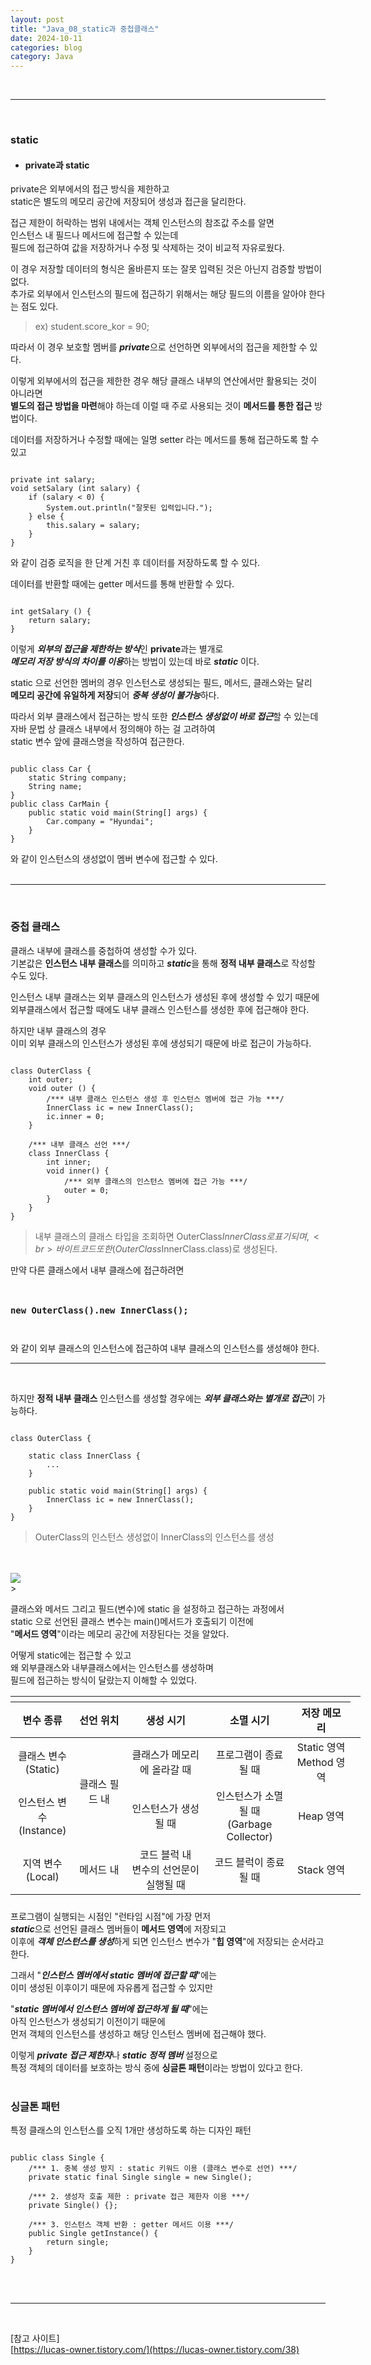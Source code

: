 ```yaml
---
layout: post
title: "Java_08_static과 중첩클래스"
date: 2024-10-11
categories: blog
category: Java
---
```


<br>

---

<br>

### static
- <h4> private과 static </h4>

private은 외부에서의 접근 방식을 제한하고 <br>
static은 별도의 메모리 공간에 저장되어 생성과 접근을 달리한다. <br>

접근 제한이 허락하는 범위 내에서는 객체 인스턴스의 참조값 주소를 알면 <br>
인스턴스 내 필드나 메서드에 접근할 수 있는데 <br>
필드에 접근하여 값을 저장하거나 수정 및 삭제하는 것이 비교적 자유로웠다. <br>

이 경우 저장할 데이터의 형식은 올바른지 또는 잘못 입력된 것은 아닌지 검증할 방법이 없다.  <br>
추가로 외부에서 인스턴스의 필드에 접근하기 위해서는 해당 필드의 이름을 알아야 한다는 점도 있다. <br>
> ex) student.score_kor = 90; 

따라서 이 경우 보호할 멤버를 ***private***으로 선언하면 외부에서의 접근을 제한할 수 있다. <br>

이렇게 외부에서의 접근을 제한한 경우 해당 클래스 내부의 연산에서만 활용되는 것이 아니라면  <br>
**별도의 접근 방법을 마련**해야 하는데 이럴 때 주로 사용되는 것이 **메서드를 통한 접근** 방법이다.  <br>

데이터를 저장하거나 수정할 때에는 일명 setter 라는 메서드를 통해 접근하도록 할 수 있고
<pre><code>
private int salary;
void setSalary (int salary) {
    if (salary < 0) {
        System.out.println("잘못된 입력입니다.");
    } else {
        this.salary = salary;
    }
}
</code></pre>
와 같이 검증 로직을 한 단계 거친 후 데이터를 저장하도록 할 수 있다. <br>


데이터를 반환할 때에는 getter 메서드를 통해 반환할 수 있다.
<pre><code>
int getSalary () {
    return salary;
}
</code></pre>



이렇게 ***외부의 접근을 제한하는 방식***인 **private**과는 별개로 <br>
***메모리 저장 방식의 차이를 이용***하는 방법이 있는데 바로 ***static*** 이다. <br>

static 으로 선언한 멤버의 경우 인스턴스로 생성되는 필드, 메서드, 클래스와는 달리 <br>
**메모리 공간에 유일하게 저장**되어 ***중복 생성이 불가능***하다. <br>

따라서 외부 클래스에서 접근하는 방식 또한 ***인스턴스 생성없이 바로 접근***할 수 있는데 <br>
자바 문법 상 클래스 내부에서 정의해야 하는 걸 고려하여 <br>
static 변수 앞에 클래스명을 작성하여 접근한다. <br>

<pre><code>
public class Car {
    static String company;
    String name;
}
public class CarMain {
    public static void main(String[] args) {
        Car.company = "Hyundai";
    }
}
</code></pre>
와 같이 인스턴스의 생성없이 멤버 변수에 접근할 수 있다. <br>
<br>

--- 
<br>

### 중첩 클래스

클래스 내부에 클래스를 중첩하여 생성할 수가 있다. <br>
기본값은 **인스턴스 내부 클래스**를 의미하고 ***static***을 통해 **정적 내부 클래스**로 작성할 수도 있다. <br>

인스턴스 내부 클래스는 외부 클래스의 인스턴스가 생성된 후에 생성할 수 있기 때문에 <br>
외부클래스에서 접근할 때에도 내부 클래스 인스턴스를 생성한 후에 접근해야 한다. <br>

하지만 내부 클래스의 경우 <br> 
이미 외부 클래스의 인스턴스가 생성된 후에 생성되기 때문에 바로 접근이 가능하다. <br>

<pre><code>
class OuterClass {
    int outer;
    void outer () {
        /*** 내부 클래스 인스턴스 생성 후 인스턴스 멤버에 접근 가능 ***/
        InnerClass ic = new InnerClass();
        ic.inner = 0;
    }

    /*** 내부 클래스 선언 ***/
    class InnerClass {
        int inner;
        void inner() {
            /*** 외부 클래스의 인스턴스 멤버에 접근 가능 ***/
            outer = 0;
        }
    }
}
</code></pre>
> 내부 클래스의 클래스 타입을 조회하면 OuterClass$InnerClass로 표기 되며, <br> 
바이트코드 또한 (OuterClass$InnerClass.class)로 생성된다.


만약 다른 클래스에서 내부 클래스에 접근하려면 
<pre><code>
<h3>new OuterClass().new InnerClass();</h3>
</code></pre>

와 같이 외부 클래스의 인스턴스에 접근하여 내부 클래스의 인스턴스를 생성해야 한다. <br>
<hr>
<br>

하지만 **정적 내부 클래스** 인스턴스를 생성할 경우에는 ***외부 클래스와는 별개로 접근***이 가능하다. <br>

<pre><code>
class OuterClass {

    static class InnerClass { 
        ...
    }

    public static void main(String[] args) {
        InnerClass ic = new InnerClass();
    }
}
</code></pre>
> OuterClass의 인스턴스 생성없이 InnerClass의 인스턴스를 생성

<br>


<br>
<div class="image-container">
    <img class="image-medium" src="/assets/image/JVM_Memory_Static_Heap_Stack.png">
</div>
> 

클래스와 메서드 그리고 필드(변수)에 static 을 설정하고 접근하는 과정에서 <br>
static 으로 선언된 클래스 변수는 main()메서드가 호출되기 이전에 <br>
"**메서드 영역**"이라는 메모리 공간에 저장된다는 것을 알았다. <br>

어떻게 static에는 접근할 수 있고 <br>
왜 외부클래스와 내부클래스에서는 인스턴스를 생성하며 <br>
필드에 접근하는 방식이 달랐는지 이해할 수 있었다. <br>

<style>
    table {
        width: 35rem;
    }
    th, td {
        text-align: center
    }
</style>

<table>
    <thead>
        <tr>
            <th></th><th></th><th></th><th></th><th></th><th></th>
        </tr>
    </thead>
    <thead>
        <tr>
            <th>변수 종류</th>
            <th>선언 위치</th>
            <th>생성 시기</th>
            <th>소멸 시기</th>
            <th>저장 메모리</th>
        </tr>
    </thead>
    <tbody>
        <tr>
            <td>클래스 변수<br>(Static)</td>
            <td rowspan="2">클래스 필드 내</td>
            <td>클래스가 메모리에 올라갈 때</td>
            <td>프로그램이 종료될 때</td>
            <td>Static 영역<br>Method 영역</td>
        </tr>
        <tr>
            <td>인스턴스 변수<br>(Instance)</td>
            <!-- <td></td> -->
            <td>인스턴스가 생성될 때</td>
            <td>인스턴스가 소멸될 때 <br>(Garbage Collector)</td>
            <td>Heap 영역</td>
        </tr>
        <tr>
            <td>지역 변수<br>(Local)</td>
            <td>메서드 내</td>
            <td>코드 블럭 내 <br>변수의 선언문이 실행될 때</td>
            <td>코드 블럭이 종료될 때</td>
            <td>Stack 영역</td>
        </tr>
    </tbody>
    <thead>
        <tr>
            <th></th><th></th><th></th><th></th><th></th><th></th>
        </tr>
    </thead>
</table>



프로그램이 실행되는 시점인 "런타임 시점"에 가장 먼저 <br>
***static***으로 선언된 클래스 멤버들이 **메서드 영역**에 저장되고 <br>
이후에 ***객체 인스턴스를 생성***하게 되면 인스턴스 변수가 "**힙 영역**"에 저장되는 순서라고 한다. <br>

그래서 "***인스턴스 멤버에서 static 멤버에 접근할 때***"에는 <br>
이미 생성된 이후이기 때문에 자유롭게 접근할 수 있지만 <br>

"***static 멤버에서 인스턴스 멤버에 접근하게 될 때***"에는 <br>
아직 인스턴스가 생성되기 이전이기 때문에 <br>
먼저 객체의 인스턴스를 생성하고 해당 인스턴스 멤버에 접근해야 했다. <br>

이렇게 ***private 접근 제한자***나 ***static 정적 멤버*** 설정으로 <br>
특정 객체의 데이터를 보호하는 방식 중에 **싱글톤 패턴**이라는 방법이 있다고 한다.<br>
<br>

### 싱글톤 패턴
특정 클래스의 인스턴스를 오직 1개만 생성하도록 하는 디자인 패턴 <br>
<pre><code>
public class Single {
    /*** 1. 중복 생성 방지 : static 키워드 이용 (클래스 변수로 선언) ***/
    private static final Single single = new Single();

    /*** 2. 생성자 호출 제한 : private 접근 제한자 이용 ***/
    private Single() {};

    /*** 3. 인스턴스 객체 반환 : getter 메서드 이용 ***/
    public Single getInstance() {
        return single;
    }
}
</code></pre>
<br>




<br>
<hr>
<br>

[참고 사이트]<br>
[https://lucas-owner.tistory.com/](https://lucas-owner.tistory.com/38)